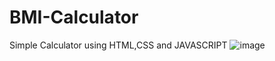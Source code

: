 # BMI-Calculator
Simple Calculator using HTML,CSS and JAVASCRIPT 
![image](https://github.com/Sumit-Mihirachariya/BMI-Calculator/assets/75151969/d14ac864-7898-415f-9979-d78a28d62be7)
